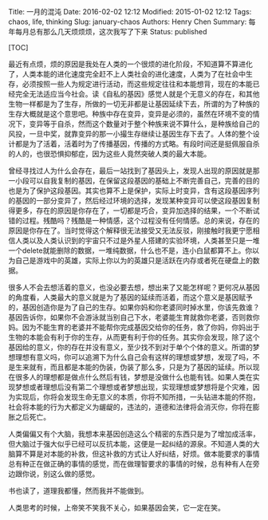 Title: 一月的混沌
Date: 2016-02-02 12:12
Modified: 2015-01-02 12:12
Tags: chaos, life, thinking
Slug: january-chaos
Authors: Henry Chen
Summary: 每年每月总有那么几天烦烦烦，这次我写了下来
Status: published

[TOC]

最近有点烦，烦的原因是我处在人类的一个很烦的进化阶段，不知道算不算进化了，人类本能的进化速度完全赶不上人类社会的进化速度，人类为了在社会中生存，必须按照一些人为规定进行活动，而这些规定往往和本能想背，现在的本能已经完全无法适应当今社会。读《自私的基因》感觉人就是个无意义的存在，和其他生物一样都是为了生存，所做的一切无非都是让基因延续下去，所谓的为了种族的生存大概就是这个意思吧。种族中存在变异，变异是必须的，虽然在环境不变的情况下，变异等于自杀，然而这个数量对于整个种族来说不算什么，是种族给自己的风投，一旦中奖，就靠变异的那一小撮生存继续让基因生存下去了。人体的整个设计都是为了活着，活着时为了传播基因，传播的方式略。有段时间还是挺佩服自杀的人的，也很恐惧抑郁症，因为这些人竟然突破人类的最大本能。

曾经寻找过人为什么会存在，最后一站找到了基因头上，发现人出现的原因就是那一小段可以自我复制的基因，在保留这段基因的基础上不断完善自己，完善的目的也是为了保护这段基因。其实也算不上是保护，实际上时变异，含有这段基因序列的基因的一部分变异了，然后经过环境的选择，发现某种变异可以使这段基因复制得更多，存在的原因是你存在了，一切都是巧合，变异加选择的结果，一个不断试错的过程。残酷吗？残酷是一种情感，这个过程没有任何情感。总的来说，存在的原因是你存在了。当时觉得这个解释很无法接受又无法反驳，刚接触时我更宁愿相信人类以及人类认识到的宇宙只不过是外星人搭建的实验环境，人类甚至只是一堆一个delete就能删除的数据，一堆纯数据，什么也不是，连小白鼠都算不上。你以为自己是游戏中的英雄，实际上你以为的英雄只是活跃在内存或者死在硬盘上的数据。

很多人不会去想活着的意义，也没必要去想，想出来了又能怎样呢？更何况从基因的角度看，人类最大的意义就是为了基因的延续而活着，而这个意义是基因赋予的，基因创造你是为了自己的生存。如果你妈和你老婆同时掉水里，你该先救谁？基因告诉你，如果你不会游泳就当别自己下水，老婆能生育就救你老婆，否则救你妈。因为不能生育的老婆并不能帮你完成基因交给你的任务，救了你妈，你妈出于生物的本能会有利于你的生存，从而更有利于你的任务。其实你会发现，除了这个基因给的意义，你的存在并没有意义，至少找不到对于单个个体的意义。所谓的梦想理想有意义吗，你可以追溯下为什么自己会有这样的理想或梦想，发现了吗，不是生来就有，而且都是本能的伪装，伪装了那么多，只是为了基因的延续。所以现在很多人的理想都是做点什么然后有钱，梦想是没做什么也能有钱。如果人类在实现梦想或者理想后没有第二个理想或者梦想出现，实现理想或梦想将是个灾难，因为实现后，你将会发现生命无意义的本质，你将不知所措，一头钻进本能的怀抱，社会将本能的行为大都定义为龌龊的，违法的，道德和法律将会消灭你，你将在膨胀之后死亡。

人类偏偏又有个大脑，我想本来基因创造这么个精密的东西只是为了增加成活率，但大脑过于强大似乎已经可以反抗本能，这便是一起纠结的源泉。不知道人类的大脑算不算是对本能的补救，但这补救的方式让人好纠结，好烦。做本能要求的事情总有种正在做正确的事情的感觉，而在做理智要求的事情的时候，总有种有人在旁边跟你说，别这么做的感觉。

书也读了，道理我都懂，然而我并不能做到。

人类思考的时候，上帝笑不笑我不关心，如果基因会笑，它一定在笑。
